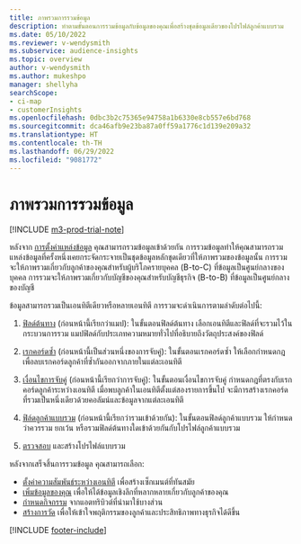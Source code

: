 ```yaml
---
title: ภาพรวมการรวมข้อมูล
description: ทำตามขั้นตอนการรวมข้อมูลกับข้อมูลของคุณเพื่อสร้างชุดข้อมูลเดียวของโปรไฟล์ลูกค้าแบบรวม
ms.date: 05/10/2022
ms.reviewer: v-wendysmith
ms.subservice: audience-insights
ms.topic: overview
author: v-wendysmith
ms.author: mukeshpo
manager: shellyha
searchScope:
- ci-map
- customerInsights
ms.openlocfilehash: 0dbc3b2c75365e94758a1b6330e8cb557e6bd768
ms.sourcegitcommit: dca46afb9e23ba87a0ff59a1776c1d139e209a32
ms.translationtype: HT
ms.contentlocale: th-TH
ms.lasthandoff: 06/29/2022
ms.locfileid: "9081772"
---
```

# <a name="data-unification-overview"></a>ภาพรวมการรวมข้อมูล

[!INCLUDE [m3-prod-trial-note](includes/m3-prod-trial-note.md)]

หลังจาก [การตั้งค่าแหล่งข้อมูล](data-sources.md) คุณสามารถรวมข้อมูลเข้าด้วยกัน การรวมข้อมูลทำให้คุณสามารถรวมแหล่งข้อมูลที่ครั้งหนึ่งเคยกระจัดกระจายเป็นชุดข้อมูลหลักชุดเดียวที่ให้ภาพรวมของข้อมูลนั้น การรวมจะให้ภาพรวมเกี่ยวกับลูกค้าของคุณสำหรับผู้บริโภครายบุคคล (B-to-C) ที่ข้อมูลเป็นศูนย์กลางของบุคคล การรวมจะให้ภาพรวมเกี่ยวกับบัญชีของคุณสำหรับบัญชีธุรกิจ (B-to-B) ที่ข้อมูลเป็นศูนย์กลางของบัญชี

ข้อมูลสามารถรวมเป็นเอนทิตีเดียวหรือหลายเอนทิตี การรวมจะดำเนินการตามลำดับต่อไปนี้:

1. [ฟิลด์ต้นทาง](map-entities.md) (ก่อนหน้านี้เรียกว่าแมป): ในขั้นตอนฟิลด์ต้นทาง เลือกเอนทิตีและฟิลด์ที่จะรวมไว้ในกระบวนการรวม แมปฟิลด์กับประเภทความหมายทั่วไปที่อธิบายถึงวัตถุประสงค์ของฟิลด์

1. [เรกคอร์ดซ้ำ](remove-duplicates.md) (ก่อนหน้านี้เป็นส่วนหนึ่งของการจับคู่): ในขั้นตอนเรกคอร์ดซ้ำ ให้เลือกกำหนดกฎเพื่อลบเรกคอร์ดลูกค้าที่ซ้ำกันออกจากภายในแต่ละเอนทิตี

1. [เงื่อนไขการจับคู่](match-entities.md) (ก่อนหน้านี้เรียกว่าการจับคู่): ในขั้นตอนเงื่อนไขการจับคู่ กำหนดกฎที่ตรงกับเรกคอร์ดลูกค้าระหว่างเอนทิตี เมื่อพบลูกค้าในเอนทิตีตั้งแต่สองรายการขึ้นไป จะมีการสร้างเรกคอร์ดที่รวมเป็นหนึ่งเดียวด้วยคอลัมน์และข้อมูลจากแต่ละเอนทิตี

1. [ฟิล์ดลูกค้าแบบรวม](merge-entities.md) (ก่อนหน้านี้เรียกว่ารวมเข้าด้วยกัน): ในขั้นตอนฟิลด์ลูกค้าแบบรวม ให้กำหนดว่าควรรวม ยกเว้น หรือรวมฟิลด์ต้นทางใดเข้าด้วยกันกับโปรไฟล์ลูกค้าแบบรวม  

1. [ตรวจสอบ](review-unification.md) และสร้างโปรไฟล์แบบรวม

หลังจากเสร็จสิ้นการรวมข้อมูล คุณสามารถเลือก:

- [ตั้งค่าความสัมพันธ์ระหว่างเอนทิตี](relationships.md) เพื่อสร้างเซ็กเมนต์ที่ทันสมัย
- [เพิ่มข้อมูลของคุณ](enrichment-hub.md) เพื่อให้ได้ข้อมูลเชิงลึกที่หลากหลายเกี่ยวกับลูกค้าของคุณ
- [กำหนดกิจกรรม](activities.md) จากแอตทริบิวต์ที่นำมาใช้บางส่วน
- [สร้างการวัด](measures.md) เพื่อให้เข้าใจพฤติกรรมของลูกค้าและประสิทธิภาพทางธุรกิจได้ดีขึ้น

[!INCLUDE [footer-include](includes/footer-banner.md)]

